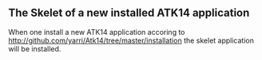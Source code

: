 The Skelet of a new installed ATK14 application
-----------------------------------------------

When one install a new ATK14 application accoring to <http://github.com/yarri/Atk14/tree/master/installation>
the skelet application will be installed.
